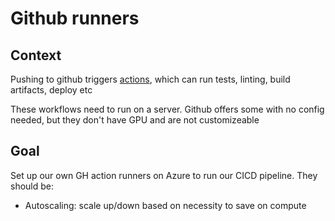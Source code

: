 # Github runners

## Context

Pushing to github triggers [actions](https://docs.github.com/en/actions), which can run tests, linting, build artifacts, deploy etc

These workflows need to run on a server.  Github offers some with no config needed, but they don't have GPU and are not customizeable

## Goal

Set up our own GH action runners on Azure to run our CICD pipeline.  They should be:

* Autoscaling: scale up/down based on necessity to save on compute
